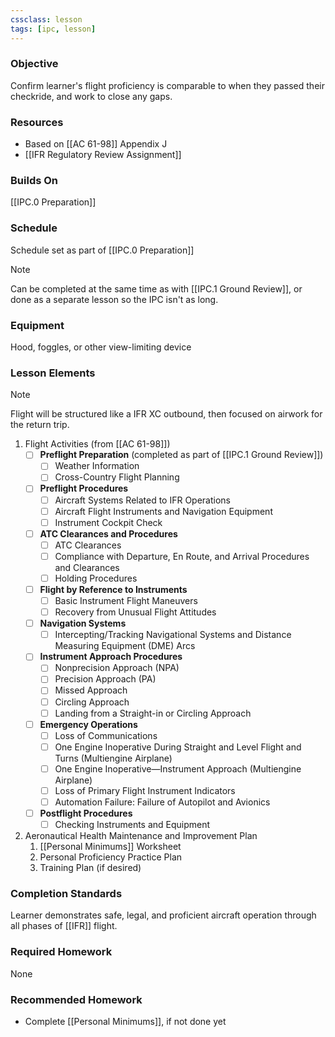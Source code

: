 ```yaml
---
cssclass: lesson
tags: [ipc, lesson]
---
```

### Objective
Confirm learner's flight proficiency is comparable to when they passed their checkride, and work to close any gaps.

### Resources
- Based on [[AC 61-98]] Appendix J
- [[IFR Regulatory Review Assignment]]

### Builds On
[[IPC.0 Preparation]]

### Schedule
Schedule set as part of [[IPC.0 Preparation]]

> [!note] 
> Can be completed at the same time as with [[IPC.1 Ground Review]], or done as a separate lesson so the IPC isn't as long.

### Equipment
Hood, foggles, or other view-limiting device

### Lesson Elements
> [!note]
> Flight will be structured like a IFR XC outbound, then focused on airwork for the return trip.


1. Flight Activities (from [[AC 61-98]])
	- [ ] **Preflight Preparation** (completed as part of [[IPC.1 Ground Review]])
		- [ ] Weather Information
		- [ ] Cross-Country Flight Planning
	- [ ] **Preflight Procedures**
		- [ ] Aircraft Systems Related to IFR Operations
		- [ ] Aircraft Flight Instruments and Navigation Equipment
		- [ ] Instrument Cockpit Check
	-  [ ] **ATC Clearances and Procedures**
		 - [ ] ATC Clearances
		 - [ ] Compliance with Departure, En Route, and Arrival Procedures and Clearances
		 - [ ] Holding Procedures
	-  [ ] **Flight by Reference to Instruments**
		 - [ ] Basic Instrument Flight Maneuvers
		 - [ ] Recovery from Unusual Flight Attitudes
	-  [ ] **Navigation Systems**
		 - [ ] Intercepting/Tracking Navigational Systems and Distance Measuring Equipment (DME) Arcs
	-  [ ] **Instrument Approach Procedures**
		 - [ ] Nonprecision Approach (NPA)
		 - [ ] Precision Approach (PA)
		 - [ ] Missed Approach
		 - [ ] Circling Approach
		 - [ ] Landing from a Straight-in or Circling Approach
	-  [ ] **Emergency Operations**
		 - [ ] Loss of Communications
		 - [ ] One Engine Inoperative During Straight and Level Flight and Turns (Multiengine Airplane)
		 - [ ] One Engine Inoperative—Instrument Approach (Multiengine Airplane)
		 - [ ] Loss of Primary Flight Instrument Indicators
		 - [ ] Automation Failure: Failure of Autopilot and Avionics
	-  [ ] **Postflight Procedures**
		 - [ ] Checking Instruments and Equipment
2. Aeronautical Health Maintenance and Improvement Plan
	1. [[Personal Minimums]] Worksheet
	2. Personal Proficiency Practice Plan
	3. Training Plan (if desired)

### Completion Standards
Learner demonstrates safe, legal, and proficient aircraft operation through all phases of [[IFR]] flight.

### Required Homework
None

### Recommended Homework 
- Complete [[Personal Minimums]], if not done yet